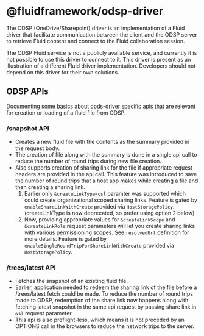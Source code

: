 # @fluidframework/odsp-driver

The ODSP (OneDrive/Sharepoint) driver is an implementation of a Fluid driver that facilitate communication between
the client and the ODSP server to retrieve Fluid content and connect to the Fluid collaboration session.

The ODSP Fluid service is not a publicly available service, and currently it is not possible to use this driver
to connect to it. This driver is present as an illustration of a different Fluid driver implementation.
Developers should not depend on this driver for their own solutions.


## ODSP APIs

Documenting some basics about opds-driver specific apis that are relevant for creation or loading of a fluid file from ODSP.

### /snapshot API

- Creates a new fluid file with the contents as the summary provided in the request body.
- The creation of file along with the summary is done in a single api call to reduce the number of round trips during new file creation.
- Also supports creation of sharing link for the file if appropriate request headers are provided in the api call. This feature was introduced to save the number of round trips that a host app makes while creating a file and then creating a sharing link. 
	1. Earlier only `&createLinkType=csl` paramter was supported which could create organizational scoped sharing links. Feature is gated by `enableShareLinkWithCreate` provided via `HostStoragePolicy`. (createLinkType is now deprecated, so prefer using option 2 below)
	1. Now, providing appropriate values for `&createLinkScope` and `&createLinkRole` request parameters will let you create sharing links with various permissioning scopes. See `resolvedUrl` definition for more details. Feature is gated by `enableSingleRoundTripForShareLinkWithCreate` provided via `HostStoragePolicy`.

### /trees/latest API

- Fetches the snapshot of an existing fluid file.
- Earlier, application needed to redeem the sharing link of the file before a /trees/latest fetch could be made. To reduce the number of round trips made to ODSP, redemption of the share link now happens along with fetching latest snapshot in the same api request by passing share link in `&sl` request parameter.
- This api is also preflight-less, which means it is not preceded by an OPTIONS call in the browsers to reduce the network trips to the server.
